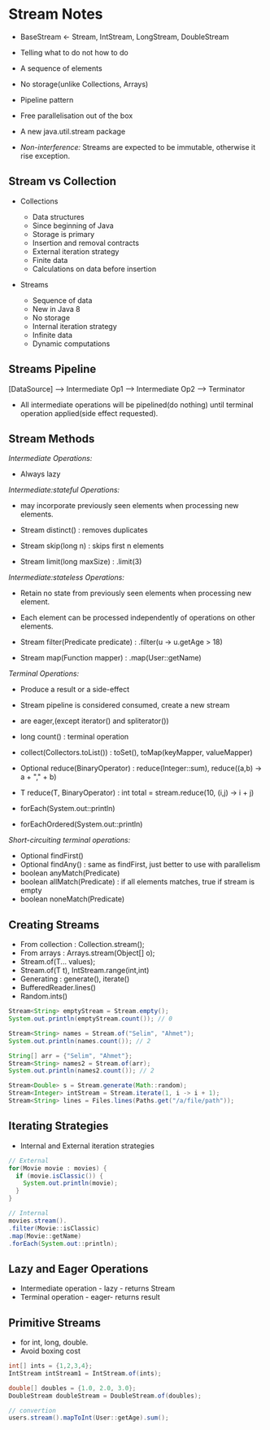 # Stream Notes

- BaseStream <- Stream, IntStream, LongStream, DoubleStream
- Telling what to do not how to do

- A sequence of elements
- No storage(unlike Collections, Arrays)
- Pipeline pattern
- Free parallelisation out of the box
- A new java.util.stream package

- *Non-interference:* Streams are expected to be immutable, otherwise it rise exception.

## Stream vs Collection

* Collections
  - Data structures
  - Since beginning of Java
  - Storage is primary
  - Insertion and removal contracts
  - External iteration strategy
  - Finite data
  - Calculations on data before insertion

* Streams
  - Sequence of data
  - New in Java 8
  - No storage
  - Internal iteration strategy
  - Infinite data
  - Dynamic computations

## Streams Pipeline

[DataSource] --> Intermediate Op1 --> Intermediate Op2 --> Terminator

- All intermediate operations will be pipelined(do nothing) until terminal
  operation applied(side effect requested).

## Stream Methods

*Intermediate Operations:*
- Always lazy

*Intermediate:stateful Operations:*
- may incorporate previously seen elements when processing new elements.

- Stream distinct()           : removes duplicates
- Stream skip(long n)         : skips first n elements
- Stream limit(long maxSize)  : .limit(3)

*Intermediate:stateless Operations:*
- Retain no state from previously seen elements when processing new element.
- Each element can be processed independently of operations on other elements.

- Stream filter(Predicate predicate) : .filter(u -> u.getAge > 18)
- Stream map(Function mapper)        : .map(User::getName)

*Terminal Operations:*

- Produce a result or a side-effect
- Stream pipeline is considered consumed, create a new stream
- are eager,(except iterator() and spliterator())

- long count()                    : terminal operation
- collect(Collectors.toList())    : toSet(), toMap(keyMapper, valueMapper)
- Optional reduce(BinaryOperator) : reduce(Integer::sum), reduce((a,b) -> a + "," + b)
- T reduce(T, BinaryOperator)     : int total = stream.reduce(10, (i,j) -> i + j)
- forEach(System.out::println)
- forEachOrdered(System.out::println)

*Short-circuiting terminal operations:*

- Optional findFirst()
- Optional findAny()   : same as findFirst, just better to use with parallelism
- boolean  anyMatch(Predicate)
- boolean  allMatch(Predicate) : if all elements matches, true if stream is empty
- boolean noneMatch(Predicate)

## Creating Streams

- From collection : Collection.stream();
- From arrays     : Arrays.stream(Object[] o);
- Stream.of(T... values);
- Stream.of(T t), IntStream.range(int,int)
- Generating : generate(), iterate()
- BufferedReader.lines()
- Random.ints()

```java
Stream<String> emptyStream = Stream.empty();
System.out.println(emptyStream.count()); // 0

Stream<String> names = Stream.of("Selim", "Ahmet");
System.out.println(names.count()); // 2

String[] arr = {"Selim", "Ahmet"};
Stream<String> names2 = Stream.of(arr);
System.out.println(names2.count()); // 2

Stream<Double> s = Stream.generate(Math::random);
Stream<Integer> intStream = Stream.iterate(1, i -> i + 1);
Stream<String> lines = Files.lines(Paths.get("/a/file/path"));
```

## Iterating Strategies

- Internal and External iteration strategies

```java
// External
for(Movie movie : movies) {
  if (movie.isClassic()) {
    System.out.println(movie);
  }
}

// Internal
movies.stream().
.filter(Movie::isClassic)
.map(Movie::getName)
.forEach(System.out::println);
```

## Lazy and Eager Operations

- Intermediate operation - lazy - returns Stream
- Terminal     operation - eager- returns result

## Primitive Streams

- for int, long, double.
- Avoid boxing cost

```java
int[] ints = {1,2,3,4};
IntStream intStream1 = IntStream.of(ints);

double[] doubles = {1.0, 2.0, 3.0};
DoubleStream doubleStream = DoubleStream.of(doubles);

// convertion
users.stream().mapToInt(User::getAge).sum();
```
